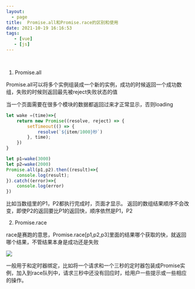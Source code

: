 ```yaml
---
layout:
  - page
title:  Promise.all和Promise.race的区别和使用
date: 2021-10-19 16:16:53
tags: 
   - [vue]
   - [js]
---
```

<br>
<!--more-->

1. Promise.all

Promise.all可以将多个实例组装成一个新的实例，成功的时候返回一个成功数组，失败的时候则返回最先被reject失败状态的值

当一个页面需要在很多个模块的数据都返回过来才正常显示，否则loading

```js
let wake =(time)=>{
    return new Promise((resolve, reject) => {
        setTimeout(() => {
            resolve(`${item/1000}秒`)
        }, time);
    })
}

let p1=wake(3000)
let p2=wake(2000)
Promise.all(p1,p2).then((result)=>{
    console.log(result);
}).catch((error)=>{
    console.log(error)
})

```
比如当数组里的P1，P2都执行完成时，页面才显示。
返回的数组结果顺序不会改变，即使P2的返回要比P1的返回快，顺序依然是P1，P2


2. Promise.race

race是赛跑的意思，Promise.race[p1,p2,p3]里面的结果哪个获取的快，就返回哪个结果，不管结果本身是成功还是失败

![](https://upload-images.jianshu.io/upload_images/14796064-e349fddd89796ad5.png?imageMogr2%2Fauto-orient%2Fstrip%7CimageView2%2F2%2Fw%2F619%2Fformat%2Fwebp)

一般用于和定时器绑定，比如将一个请求和一个三秒的定时器包装成Promise实例，加入到race队列中，请求三秒中还没有回应时，给用户一些提示或一些相应的操作。

